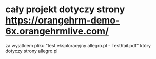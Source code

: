 # cały projekt dotyczy strony https://orangehrm-demo-6x.orangehrmlive.com/
za wyjatkiem pliku "test eksploracyjny allegro.pl - TestRail.pdf" który dotyczy strony allegro.pl
